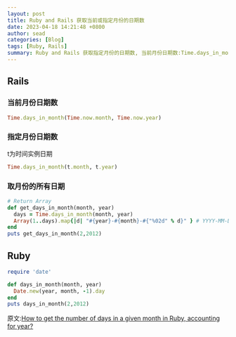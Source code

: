 ```yaml
---
layout: post
title: Ruby and Rails 获取当前或指定月份的日期数
date: 2023-04-18 14:21:48 +0800
author: sead
categories: [Blog]
tags: [Ruby, Rails]
summary: Ruby and Rails 获取指定月份的日期数, 当前月份日期数:Time.days_in_month(Time.now.month, Time.now.year)
---
```

## Rails

### 当前月份日期数

```ruby
Time.days_in_month(Time.now.month, Time.now.year)
```
### 指定月份日期数

t为时间实例日期
```ruby
Time.days_in_month(t.month, t.year)
```

### 取月份的所有日期

```ruby
# Return Array
def get_days_in_month(month, year)
  days = Time.days_in_month(month, year)
  Array(1..days).map{|d| "#{year}-#{month}-#{"%02d" % d}" } # YYYY-MM-DD
end
puts get_days_in_month(2,2012)
```

## Ruby

```ruby
require 'date'

def days_in_month(month, year)
  Date.new(year, month, -1).day
end
puts days_in_month(2,2012)
```


原文:[How to get the number of days in a given month in Ruby, accounting for year?](https://stackoverflow.com/questions/1489826/how-to-get-the-number-of-days-in-a-given-month-in-ruby-accounting-for-year)